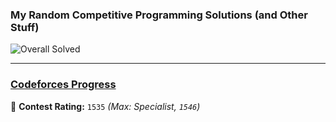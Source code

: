 ### My Random Competitive Programming Solutions (and Other Stuff) 

![Overall Solved](https://img.shields.io/badge/dynamic/json?url=https://raw.githubusercontent.com/a7mddra/CompetitiveProgramming/main/badge.json&query=$.message&label=Overall%20Solved&color=blue&style=for-the-badge&logo=codeforces)

---

### [Codeforces Progress](https://codeforces.com/profile/a7mddra)
🔹 **Contest Rating:** `1535` *(Max: Specialist, `1546`)*  
